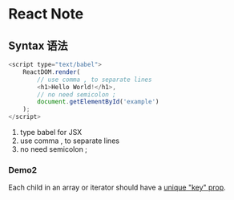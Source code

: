 # React Note

## Syntax 语法

```javascript
<script type="text/babel">
    ReactDOM.render(
        // use comma , to separate lines
        <h1>Hello World!</h1>,
        // no need semicolon ;
        document.getElementById('example')
    );
</script>
```
1. type babel for JSX
2. use comma , to separate lines
3. no need semicolon ;

### Demo2

Each child in an array or iterator should have a [unique "key" prop](https://fb.me/react-warning-keys).
